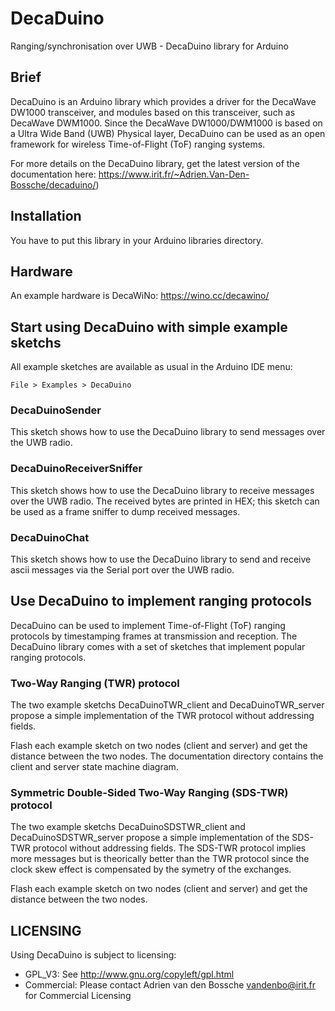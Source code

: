 # DecaDuino
Ranging/synchronisation over UWB - DecaDuino library for Arduino

## Brief
DecaDuino is an Arduino library which provides a driver for the DecaWave DW1000
transceiver, and modules based on this transceiver, such as DecaWave DWM1000.
Since the DecaWave DW1000/DWM1000 is based on a Ultra Wide Band (UWB) Physical
layer, DecaDuino can be used as an open framework for wireless Time-of-Flight
(ToF) ranging systems.

For more details on the DecaDuino library, get the latest version of the
documentation here: https://www.irit.fr/~Adrien.Van-Den-Bossche/decaduino/)

## Installation
You have to put this library in your Arduino libraries directory.

## Hardware
An example hardware is DecaWiNo: https://wino.cc/decawino/

## Start using DecaDuino with simple example sketchs
All example sketches are available as usual in the Arduino IDE menu: 
```
File > Examples > DecaDuino
```

### DecaDuinoSender

This sketch shows how to use the DecaDuino library to send messages over the UWB
radio.

### DecaDuinoReceiverSniffer

This sketch shows how to use the DecaDuino library to receive messages over the
UWB radio. The received bytes are printed in HEX; this sketch can be used as a
frame sniffer to dump received messages.

### DecaDuinoChat

This sketch shows how to use the DecaDuino library to send and receive ascii
messages via the Serial port over the UWB radio.

## Use DecaDuino to implement ranging protocols

DecaDuino can be used to implement Time-of-Flight (ToF) ranging protocols
by timestamping frames at transmission and reception. The DecaDuino library
comes with a set of sketches that implement popular ranging protocols.

### Two-Way Ranging (TWR) protocol

The two example sketchs DecaDuinoTWR_client and DecaDuinoTWR_server propose a
simple implementation of the TWR protocol without addressing fields. 

Flash each example sketch on two nodes (client and server) and get the distance
between the two nodes. The documentation directory contains the client and
server state machine diagram.

### Symmetric Double-Sided Two-Way Ranging (SDS-TWR) protocol

The two example sketchs DecaDuinoSDSTWR_client and DecaDuinoSDSTWR_server
propose a simple implementation of the SDS-TWR protocol without addressing
fields. The SDS-TWR protocol implies more messages but is theorically better
than the TWR protocol since the clock skew effect is compensated by the
symetry of the exchanges. 

Flash each example sketch on two nodes (client and server) and get the distance
between the two nodes.

## LICENSING
Using DecaDuino is subject to licensing:

* GPL_V3: See http://www.gnu.org/copyleft/gpl.html
* Commercial: Please contact Adrien van den Bossche <vandenbo@irit.fr> for Commercial Licensing

